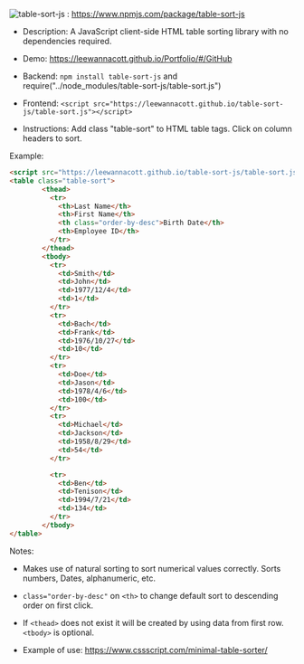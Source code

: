 ![table-sort-js](https://img.shields.io/npm/v/table-sort-js) : https://www.npmjs.com/package/table-sort-js

* Description: A JavaScript client-side HTML table sorting library with no dependencies required. 

* Demo: https://leewannacott.github.io/Portfolio/#/GitHub

* Backend: `npm install table-sort-js` and require("../node_modules/table-sort-js/table-sort.js") 

* Frontend: `<script src="https://leewannacott.github.io/table-sort-js/table-sort.js"></script>`

* Instructions: Add class "table-sort" to HTML table tags. Click on column headers to sort.

Example:
```html
<script src="https://leewannacott.github.io/table-sort-js/table-sort.js"></script>
<table class="table-sort">
        <thead>
          <tr>
            <th>Last Name</th>
            <th>First Name</th>
            <th class="order-by-desc">Birth Date</th>
            <th>Employee ID</th>
          </tr>
        </thead>
        <tbody>
          <tr>
            <td>Smith</td>
            <td>John</td>
            <td>1977/12/4</td>
            <td>1</td>
          </tr>
          <tr>
            <td>Bach</td>
            <td>Frank</td>
            <td>1976/10/27</td>
            <td>10</td>
          </tr>
          <tr>
            <td>Doe</td>
            <td>Jason</td>
            <td>1978/4/6</td>
            <td>100</td>
          </tr>
          <tr>
            <td>Michael</td>
            <td>Jackson</td>
            <td>1958/8/29</td>
            <td>54</td>
          </tr>

          <tr>
            <td>Ben</td>
            <td>Tenison</td>
            <td>1994/7/21</td>
            <td>134</td>
          </tr>
        </tbody>
</table>
```
Notes:
* Makes use of natural sorting to sort numerical values correctly. Sorts numbers, Dates, alphanumeric, etc.

* `class="order-by-desc"` on `<th>` to change default sort to descending order on first click.
 
* If `<thead>` does not exist it will be created by using data from first row. `<tbody>` is optional.

* Example of use: https://www.cssscript.com/minimal-table-sorter/
